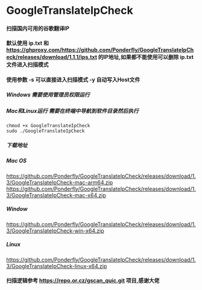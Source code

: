 # GoogleTranslateIpCheck
#### 扫描国内可用的谷歌翻译IP
#### 默认使用 ip.txt 和 https://ghproxy.com/https://github.com/Ponderfly/GoogleTranslateIpCheck/releases/download/1.1.1/ips.txt 的IP地址,如果都不能使用可以删除 ip.txt 文件进入扫描模式
#### 使用参数 -s 可以直接进入扫描模式  -y 自动写入Host文件
##### Windows 需要使用管理员权限运行
##### Mac和Linux运行 需要在终端中导航到软件目录然后执行
```
chmod +x GoogleTranslateIpCheck
sudo ./GoogleTranslateIpCheck
```

##### 下载地址

##### Mac OS
https://github.com/Ponderfly/GoogleTranslateIpCheck/releases/download/1.3/GoogleTranslateIpCheck-mac-arm64.zip
https://github.com/Ponderfly/GoogleTranslateIpCheck/releases/download/1.3/GoogleTranslateIpCheck-mac-x64.zip

##### Window
https://github.com/Ponderfly/GoogleTranslateIpCheck/releases/download/1.3/GoogleTranslateIpCheck-win-x64.zip

##### Linux
https://github.com/Ponderfly/GoogleTranslateIpCheck/releases/download/1.3/GoogleTranslateIpCheck-linux-x64.zip

#### 扫描逻辑参考 https://repo.or.cz/gscan_quic.git 项目,感谢大佬
